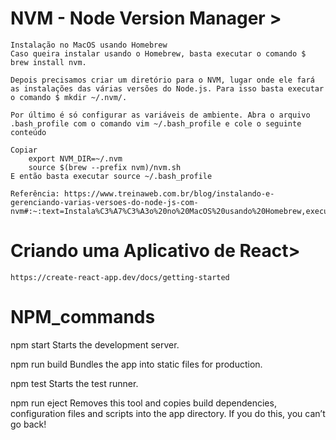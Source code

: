 # NVM - Node Version Manager >
    Instalação no MacOS usando Homebrew
    Caso queira instalar usando o Homebrew, basta executar o comando $ brew install nvm.

    Depois precisamos criar um diretório para o NVM, lugar onde ele fará as instalações das várias versões do Node.js. Para isso basta executar o comando $ mkdir ~/.nvm/.

    Por último é só configurar as variáveis de ambiente. Abra o arquivo .bash_profile com o comando vim ~/.bash_profile e cole o seguinte conteúdo

    Copiar
        export NVM_DIR=~/.nvm
        source $(brew --prefix nvm)/nvm.sh
    E então basta executar source ~/.bash_profile 

    Referência: https://www.treinaweb.com.br/blog/instalando-e-gerenciando-varias-versoes-do-node-js-com-nvm#:~:text=Instala%C3%A7%C3%A3o%20no%20MacOS%20usando%20Homebrew,executar%20o%20comando%20%24%20mkdir%20~%2F.

# Criando uma Aplicativo de React>
    https://create-react-app.dev/docs/getting-started

# NPM_commands
  npm start
    Starts the development server.

  npm run build
    Bundles the app into static files for production.

  npm test
    Starts the test runner.

  npm run eject
    Removes this tool and copies build dependencies, configuration files
    and scripts into the app directory. If you do this, you can’t go back!
